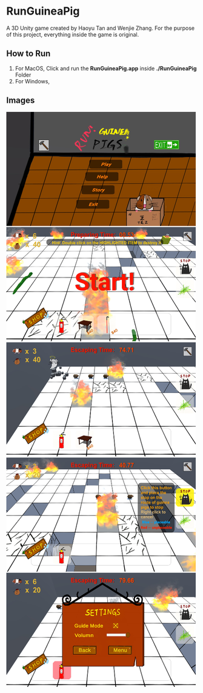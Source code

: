 # RunGuineaPig
A 3D Unity game created by Haoyu Tan and Wenjie Zhang. For the purpose of this project, everything inside the game is original.

## How to Run
1. For MacOS, Click and run the **RunGuineaPig.app** inside **./RunGuineaPig** Folder
2. For Windows, 

## Images
<img src="CoverImages/1.jpg" width="500" height="300">
<img src="CoverImages/2.jpg" width="500" height="300">
<img src="CoverImages/3.jpg" width="500" height="300">
<img src="CoverImages/4.jpg" width="500" height="300">
<img src="CoverImages/5.jpg" width="500" height="300">
